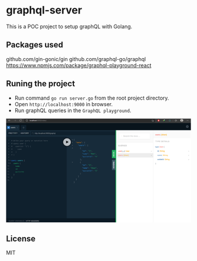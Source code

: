 # graphql-server
This is a POC project to setup graphQL with Golang.

## Packages used
github.com/gin-gonic/gin
github.com/graphql-go/graphql
https://www.npmjs.com/package/graphql-playground-react

## Runing the project
- Run command `go run server.go` from the root project directory.
- Open `http://localhost:9000` in browser.
- Run graphQL queries in the `GraphQL playground`.

![Screenshot](./public/graphql-server.png "Screenshot")

## License
MIT